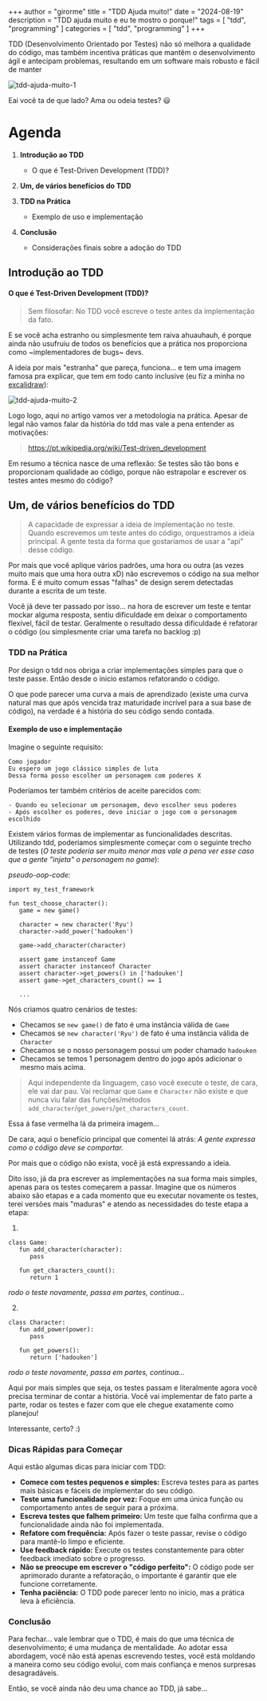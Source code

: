 +++
author = "girorme"
title = "TDD Ajuda muito!"
date = "2024-08-19"
description = "TDD ajuda muito e eu te mostro o porque!"
tags = [
    "tdd",
    "programming"
]
categories = [
    "tdd",
    "programming"
]
+++

TDD (Desenvolvimento Orientado por Testes) não só melhora a qualidade do código,
mas também incentiva práticas que mantêm o desenvolvimento ágil e antecipam problemas, 
resultando em um software mais robusto e fácil de manter

![tdd-ajuda-muito-1](/images/tdd-ajuda-muito-1.jpg)

Eai você ta de que lado? Ama ou odeia testes? :smiley:

# Agenda

1. **Introdução ao TDD**
   - O que é Test-Driven Development (TDD)?

2. **Um, de vários benefícios do TDD**

3. **TDD na Prática**
   - Exemplo de uso e implementação

4. **Conclusão**
   - Considerações finais sobre a adoção do TDD


## Introdução ao TDD

#### O que é Test-Driven Development (TDD)?

> Sem filosofar: No TDD você escreve o teste antes da implementação da fato.

E se você acha estranho ou simplesmente tem raiva ahuauhauh, é porque ainda não usufruiu de todos os benefícios que a prática nos proporciona como ~implementadores de bugs~ devs.

A ideia por mais "estranha" que pareça, funciona... e tem uma imagem famosa pra explicar, que tem em todo canto inclusive (eu fiz a minha no [excalidraw](https://excalidraw.com/)):

![tdd-ajuda-muito-2](/images/tdd-ajuda-muito-2.png)

Logo logo, aqui no artigo vamos ver a metodologia na prática.
Apesar de legal não vamos falar da história do tdd mas vale a pena entender as motivações:

> https://pt.wikipedia.org/wiki/Test-driven_development

Em resumo a técnica nasce de uma reflexão: Se testes são tão bons e proporcionam qualidade ao código, porque não estrapolar e escrever os testes antes mesmo do código?

## Um, de vários benefícios do TDD

> A capacidade de expressar a ideia de implementação no teste. Quando escrevemos um teste antes do código, orquestramos a ideia principal. A gente testa da forma que gostaríamos de usar a "api" desse código.

Por mais que você aplique vários padrões, uma hora ou outra (as vezes muito mais que uma hora outra xD) não escrevemos o código na sua melhor forma. E é muito comum essas "falhas" de design serem detectadas durante a escrita de um teste.

Você já deve ter passado por isso... na hora de escrever um teste e tentar mockar alguma resposta, sentiu dificuldade em deixar o comportamento flexível, fácil de testar. Geralmente o resultado dessa dificuldade é refatorar o código (ou simplesmente criar uma tarefa no backlog :p)

### TDD na Prática

Por design o tdd nos obriga a criar implementações simples para que o teste passe. Então desde o inicio estamos refatorando o código.

O que pode parecer uma curva a mais de aprendizado (existe uma curva natural mas que após vencida traz maturidade incrível para a sua base de código), na verdade é a história do seu código sendo contada.

#### Exemplo de uso e implementação

Imagine o seguinte requisito:
```
Como jogador
Eu espero um jogo clássico simples de luta
Dessa forma posso escolher um personagem com poderes X
```

Poderíamos ter também critérios de aceite parecidos com:
```
- Quando eu selecionar um personagem, devo escolher seus poderes
- Após escolher os poderes, devo iniciar o jogo com o personagem escolhido
```

Existem vários formas de implementar as funcionalidades descritas. Utilizando tdd, poderíamos simplesmente começar com o seguinte trecho de testes (*O teste poderia ser muito menor mas vale a pena ver esse caso que a gente "injeta" o personagem no game*):

*pseudo-oop-code:*
```
import my_test_framework

fun test_choose_character():
   game = new game()

   character = new character('Ryu')
   character->add_power('hadouken')

   game->add_character(character)
   
   assert game instanceof Game
   assert character instanceof Character
   assert character->get_powers() in ['hadouken']
   assert game->get_characters_count() == 1

   ...
```

Nós criamos quatro cenários de testes:

- Checamos se `new game()` de fato é uma instância válida de `Game`
- Checamos se `new character('Ryu')` de fato é uma instância válida de `Character`
- Checamos se o nosso personagem possui um poder chamado `hadouken`
- Checamos se temos 1 personagem dentro do jogo após adicionar o mesmo mais acima.

> Aqui independente da linguagem, caso você execute o teste, de cara, ele vai dar pau. Vai reclamar que `Game` e `Character` não existe e que nunca viu falar das funções/métodos `add_character`/`get_powers`/`get_characters_count`.

Essa á fase vermelha lá da primeira imagem...

De cara, aqui o benefício principal que comentei lá atrás: *A gente expressa como o código deve se comportar.*

Por mais que o código não exista, você já está expressando a ideia.

Dito isso, já da pra escrever as implementações na sua forma mais simples, apenas para os testes começarem a passar. Imagine que os números abaixo são etapas e a cada momento que eu executar novamente os testes, terei versões mais "maduras" e atendo as necessidades do teste etapa a etapa:

1.
```
class Game:
   fun add_character(character):
      pass

   fun get_characters_count():
      return 1
```

*rodo o teste novamente, passa em partes, continua...*

2.
```
class Character:
   fun add_power(power):
      pass

   fun get_powers():
      return ['hadouken']
```

*rodo o teste novamente, passa em partes, continua...*

Aqui por mais simples que seja, os testes passam e literalmente agora você precisa terminar de contar a história. Você vai implementar de fato parte a parte, rodar os testes e fazer com que ele chegue exatamente como planejou!

Interessante, certo? :)

### Dicas Rápidas para Começar

Aqui estão algumas dicas para iniciar com TDD:

- **Comece com testes pequenos e simples:** Escreva testes para as partes mais básicas e fáceis de implementar do seu código.
- **Teste uma funcionalidade por vez:** Foque em uma única função ou comportamento antes de seguir para a próxima.
- **Escreva testes que falhem primeiro:** Um teste que falha confirma que a funcionalidade ainda não foi implementada.
- **Refatore com frequência:** Após fazer o teste passar, revise o código para mantê-lo limpo e eficiente.
- **Use feedback rápido:** Execute os testes constantemente para obter feedback imediato sobre o progresso.
- **Não se preocupe em escrever o "código perfeito":** O código pode ser aprimorado durante a refatoração, o importante é garantir que ele funcione corretamente.
- **Tenha paciência:** O TDD pode parecer lento no início, mas a prática leva à eficiência.

### Conclusão
Para fechar... vale lembrar que o TDD, é mais do que uma técnica de desenvolvimento; é uma mudança de mentalidade. Ao adotar essa abordagem, você não está apenas escrevendo testes, você está moldando a maneira como seu código evolui, com mais confiança e menos surpresas desagradáveis. 

Então, se você ainda não deu uma chance ao TDD, já sabe...